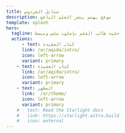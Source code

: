 ```yaml
---
title: سنابل الفردوس
description: موقع يهتم بنشر العلم النافع
template: splash
hero:
  tagline: حلية طالب العلم بإسلوب سلس ومبسط
  actions:
      - text: كتاب العقيدة
      link: /ar/aqida/intro/
      icon: left-arrow
      variant: primary
    - text: كتاب العقيدة
      link: /ar/aqida/intro/
      icon: left-arrow
      variant: primary
    - text: المظهر
      link:  /ar/theme/
      icon: left-arrow
	  variant: primary
    # - text: Read the Starlight docs
    #   link: https://starlight.astro.build
    #   icon: external
---
```


<!--stackedit_data:
eyJoaXN0b3J5IjpbOTc2MTMxODBdfQ==
-->